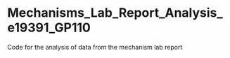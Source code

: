 # Mechanisms_Lab_Report_Analysis_e19391_GP110
Code for the analysis of data from the mechanism lab report
